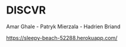 # DISCVR 

Amar Ghale - Patryk Mierzala - Hadrien Briand

https://sleepy-beach-52288.herokuapp.com/
